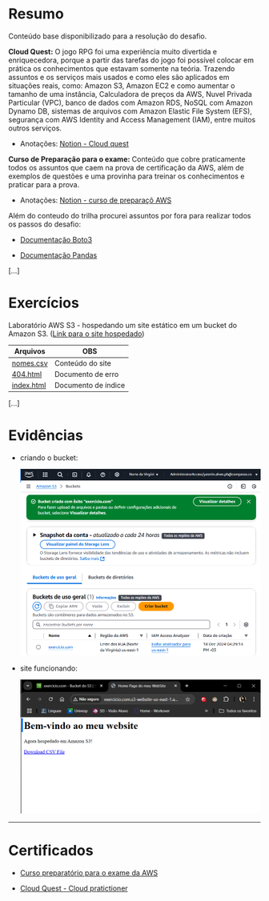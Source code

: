 
# Resumo

Conteúdo base disponibilizado para a resolução do desafio.

**Cloud Quest:** O jogo RPG foi uma experiência muito divertida e enriquecedora, porque a partir das tarefas do jogo foi possível colocar em prática os conhecimentos que estavam somente na teória. 
Trazendo assuntos e os serviços mais usados e como eles são aplicados em situações reais, como: Amazon S3, Amazon EC2 e como aumentar o tamanho de uma instância, Calculadora de preços da AWS, 
Nuvel Privada Particular (VPC), banco de dados com  Amazon RDS, NoSQL com Amazon Dynamo DB, sistemas de arquivos com Amazon Elastic File System (EFS), segurança com AWS Identity and Access Management (IAM),
entre muitos outros serviços.      

- Anotações: [Notion - Cloud quest](https://www.notion.so/Cloud-quest-1589bf04327c80969e99d7d7aaf7acc1?pvs=4)


**Curso de Preparação para o exame:** Conteúdo que cobre praticamente todos os assuntos que caem na prova de certificação da AWS, além de exemplos de questões e uma provinha para treinar os conhecimentos e praticar para a prova.

- Anotações: [Notion - curso de preparaçõ AWS](https://www.notion.so/Curso-padr-o-de-prepara-o-para-o-exame-AWS-1599bf04327c8044b71ee711bea28e9a?pvs=4)


Além do conteudo do trilha procurei assuntos por fora para realizar todos os passos do desafio:

- [Documentação Boto3](https://boto3.amazonaws.com/v1/documentation/api/latest/index.html)

- [Documentação Pandas](https://pandas.pydata.org/docs/)


[...]


# Exercícios

Laboratório AWS S3 - hospedando um site estático em um bucket do Amazon S3.
([Link para o site hospedado](http://exercicio.com.s3-website-us-east-1.amazonaws.com))


| Arquivos | OBS |
|----------| --- |
|[nomes.csv](../Sprint%205/Exercicios/nomes.csv)| Conteúdo do site |
|[404.html](../Sprint%205/Exercicios/404.html)| Documento de erro |
|[index.html](../Sprint%205/Exercicios/index.html)| Documento de índice |



[...]

# Evidências


- criando o bucket:

    ![evi](../Sprint%205/Exercicios/Evidencias/bucket-criado.png)



- site funcionando:

    ![evi](../Sprint%205/Exercicios/Evidencias/site-funcionando.png)


___

# Certificados

- [Curso preparatório para o exame da AWS](../Sprint%205/Certificados/AWS-curso-preparatorio.pdf)

- [Cloud Quest - Cloud pratictioner](https://www.credly.com/badges/35e2e51f-77c6-4e86-8485-4694ee6364ba)

